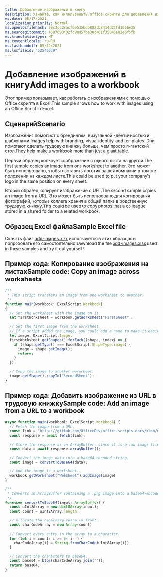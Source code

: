 ```yaml
---
title: Добавление изображений в книгу
description: Узнайте, как использовать Office скрипты для добавления изображения в трудовую книжку и копирования его на листах.
ms.date: 05/17/2021
localization_priority: Normal
ms.openlocfilehash: 99c3cc2cacf6e535bdb882bb8414d23fd105be35
ms.sourcegitcommit: 4687693f02fc90a57ba30c461f35046e02e6f5fb
ms.translationtype: MT
ms.contentlocale: ru-RU
ms.lasthandoff: 05/19/2021
ms.locfileid: "52546039"
---
```

# <a name="add-images-to-a-workbook"></a><span data-ttu-id="bf798-103">Добавление изображений в книгу</span><span class="sxs-lookup"><span data-stu-id="bf798-103">Add images to a workbook</span></span>

<span data-ttu-id="bf798-104">Этот пример показывает, как работать с изображениями с помощью Office скрипта в Excel.</span><span class="sxs-lookup"><span data-stu-id="bf798-104">This sample shows how to work with images using an Office Script in Excel.</span></span>

## <a name="scenario"></a><span data-ttu-id="bf798-105">Сценарий</span><span class="sxs-lookup"><span data-stu-id="bf798-105">Scenario</span></span>

<span data-ttu-id="bf798-106">Изображения помогают с брендингом, визуальной идентичностью и шаблонами.</span><span class="sxs-lookup"><span data-stu-id="bf798-106">Images help with branding, visual identity, and templates.</span></span> <span data-ttu-id="bf798-107">Они помогают сделать трудовую книжку больше, чем просто гигантский стол.</span><span class="sxs-lookup"><span data-stu-id="bf798-107">They help make a workbook more than just a giant table.</span></span>

<span data-ttu-id="bf798-108">Первый образец копирует изображение с одного листа на другой.</span><span class="sxs-lookup"><span data-stu-id="bf798-108">The first sample copies an image from one worksheet to another.</span></span> <span data-ttu-id="bf798-109">Это может быть использовано, чтобы поставить логотип вашей компании в том же положении на каждом листе.</span><span class="sxs-lookup"><span data-stu-id="bf798-109">This could be used to put your company's logo in the same position on every sheet.</span></span>

<span data-ttu-id="bf798-110">Второй образец копирует изображение с URL.</span><span class="sxs-lookup"><span data-stu-id="bf798-110">The second sample copies an image from a URL.</span></span> <span data-ttu-id="bf798-111">Это может быть использовано для копирования фотографий, которые коллега хранил в общей папке в родственную трудовую книжку.</span><span class="sxs-lookup"><span data-stu-id="bf798-111">This could be used to copy photos that a colleague stored in a shared folder to a related workbook.</span></span>

## <a name="sample-excel-file"></a><span data-ttu-id="bf798-112">Образец Excel файла</span><span class="sxs-lookup"><span data-stu-id="bf798-112">Sample Excel file</span></span>

<span data-ttu-id="bf798-113">Скачать файл <a href="add-images.xlsx">add-images.xlsx</a> используется в этих образцах и попробовать его самостоятельно!</span><span class="sxs-lookup"><span data-stu-id="bf798-113">Download the file <a href="add-images.xlsx">add-images.xlsx</a> used in these samples and try it out yourself!</span></span>

## <a name="sample-code-copy-an-image-across-worksheets"></a><span data-ttu-id="bf798-114">Пример кода: Копирование изображения на листах</span><span class="sxs-lookup"><span data-stu-id="bf798-114">Sample code: Copy an image across worksheets</span></span>

```TypeScript
/**
 * This script transfers an image from one worksheet to another.
 */
function main(workbook: ExcelScript.Workbook)
{
  // Get the worksheet with the image on it.
  let firstWorksheet = workbook.getWorksheet("FirstSheet");

  // Get the first image from the worksheet.
  // If a script added the image, you could add a name to make it easier to find.
  let image: ExcelScript.Image;
  firstWorksheet.getShapes().forEach((shape, index) => {
    if (shape.getType() === ExcelScript.ShapeType.image) {
      image = shape.getImage();
      return;
    }
  });

  // Copy the image to another worksheet.
  image.getShape().copyTo("SecondSheet");
}
```

## <a name="sample-code-add-an-image-from-a-url-to-a-workbook"></a><span data-ttu-id="bf798-115">Пример кода: Добавить изображение из URL в трудовую книжку</span><span class="sxs-lookup"><span data-stu-id="bf798-115">Sample code: Add an image from a URL to a workbook</span></span>

```TypeScript
async function main(workbook: ExcelScript.Workbook) {
  // Fetch the image from a URL.
  const link = "https://github.com/OfficeDev/office-scripts-docs/blob/master/docs/images/git-octocat.png";
  const response = await fetch(link);

  // Store the response as an ArrayBuffer, since it is a raw image file.
  const data = await response.arrayBuffer();

  // Convert the image data into a base64-encoded string.
  const image = convertToBase64(data);

  // Add the image to a worksheet.
  workbook.getWorksheet("WebSheet").addImage(image)
}

/**
 * Converts an ArrayBuffer containing a .png image into a base64-encoded string.
 */
function convertToBase64(input: ArrayBuffer) {
  const uInt8Array = new Uint8Array(input);
  const count = uInt8Array.length;

  // Allocate the necessary space up front.
  const charCodeArray = new Array(count) 
  
  // Convert every entry in the array to a character.
  for (let i = count; i >= 0; i--) { 
    charCodeArray[i] = String.fromCharCode(uInt8Array[i]);
  }

  // Convert the characters to base64.
  const base64 = btoa(charCodeArray.join(''));
  return base64;
}
```
